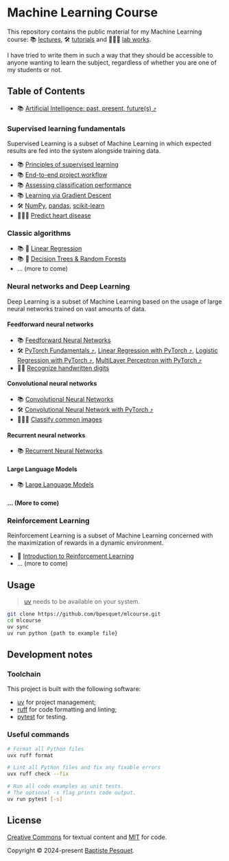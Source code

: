 # Machine Learning Course

This repository contains the public material for my Machine Learning course: 📚 [lectures](lectures/), 🛠️ [tutorials](tutorials/) and 👩🏽‍💻 [lab works](labs/).

I have tried to write them in such a way that they should be accessible to anyone wanting to learn the subject, regardless of whether you are one of my students or not.

## Table of Contents

- 📚 [Artificial Intelligence: past, present, future(s) ⤴](https://github.com/bpesquet/bpesquet.github.io/blob/master/content/presentations/chembiona-2925/index.md)

### Supervised learning fundamentals

Supervised Learning is a subset of Machine Learning in which expected results are fed into the system alongside training data.

- 📚 [Principles of supervised learning](lectures/supervised_learning_principles/)
- 📚 [End-to-end project workflow](lectures/project_workflow/)
- 📚 [Assessing classification performance](lectures/classification_performance/)
- 📚 [Learning via Gradient Descent](lectures/gradient_descent/)
- 🛠️ [NumPy](tutorials/numpy/), [pandas](tutorials/pandas/), [scikit-learn](tutorials/scikit-learn/)
- 👩🏽‍💻 [Predict heart disease](labs/predict_heart_disease/)

### Classic algorithms

- 📚 🚧 [Linear Regression](lectures/linear_regression/)
- 📚 🚧 [Decision Trees & Random Forests](lectures/decision_trees_random_forests/)
- ... (more to come)

### Neural networks and Deep Learning

Deep Learning is a subset of Machine Learning based on the usage of large neural networks trained on vast amounts of data.

#### Feedforward neural networks

- 📚 [Feedforward Neural Networks](lectures/feedforward_neural_networks/)
- 🛠️ [PyTorch Fundamentals ⤴](https://github.com/bpesquet/pytorch-tutorial/tree/main/pytorch_tutorial/fundamentals), [Linear Regression with PyTorch ⤴](https://github.com/bpesquet/pytorch-tutorial/tree/main/pytorch_tutorial/linear_regression), [Logistic Regression with PyTorch ⤴](https://github.com/bpesquet/pytorch-tutorial/tree/main/pytorch_tutorial/logistic_regression), [MultiLayer Perceptron with PyTorch ⤴](https://github.com/bpesquet/pytorch-tutorial/tree/main/pytorch_tutorial/multilayer_perceptron)
- 👨‍💻 [Recognize handwritten digits](labs/recognize_handwritten_digits/)

#### Convolutional neural networks

- 📚 [Convolutional Neural Networks](lectures/convolutional_neural_networks/)
- 🛠️ [Convolutional Neural Network with PyTorch ⤴](https://github.com/bpesquet/pytorch-tutorial/tree/main/pytorch_tutorial/convolutional_neural_network)
- 👩🏼‍💻 [Classify common images](labs/classify_common_images/)

#### Recurrent neural networks

- 📚 [Recurrent Neural Networks](lectures/recurrent_neural_networks/)

#### Large Language Models

- 📚 [Large Language Models](lectures/large_language_models/)

#### ... (More to come)

### Reinforcement Learning

Reinforcement Learning is a subset of Machine Learning concerned with the maximization of rewards in a dynamic environment.

- 🚧 [Introduction to Reinforcement Learning](lectures/rl_introduction/)
- ... (more to come)

## Usage

> [uv](https://docs.astral.sh/uv/) needs to be available on your system.

```bash
git clone https://github.com/bpesquet/mlcourse.git
cd mlcourse
uv sync
uv run python {path to example file}
```

## Development notes

### Toolchain

This project is built with the following software:

- [uv](https://docs.astral.sh/uv/) for project management;
- [ruff](https://docs.astral.sh/ruff/) for code formatting and linting;
- [pytest](https://docs.pytest.org) for testing.

### Useful commands

```bash
# Format all Python files
uvx ruff format

# Lint all Python files and fix any fixable errors
uvx ruff check --fix

# Run all code examples as unit tests.
# The optional -s flag prints code output.
uv run pytest [-s]
```

## License

[Creative Commons](LICENSE) for textual content and [MIT](CODE_LICENSE) for code.

Copyright © 2024-present [Baptiste Pesquet](https://bpesquet.fr).
